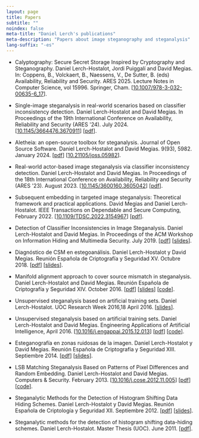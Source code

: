 ```yaml
---
layout: page
title: Papers
subtitle: "" 
noindex: false
meta-title: "Daniel Lerch's publications"
meta-description: "Papers about image steganography and steganalysis"
lang-suffix: "-es"
---
```



- Calyptography: Secure Secret Storage Inspired by Cryptography and Steganography. Daniel Lerch-Hostalot, Jordi Puiggalí and David Megias. In: Coppens, B., Volckaert, B., Naessens, V., De Sutter, B. (eds) Availability, Reliability and Security. ARES 2025. Lecture Notes in Computer Science, vol 15996. Springer, Cham.
[<a href='https://doi.org/10.1007/978-3-032-00635-6_17'>10.1007/978-3-032-00635-6_17</a>].

- Single-image steganalysis in real-world scenarios based on classifier inconsistency detection. Daniel Lerch-Hostalot and David Megias. In Proceedings of the 19th International Conference on Availability, Reliability and Security (ARES '24). July 2024. [<a href='https://doi.org/10.1145/3664476.3670911'>10.1145/3664476.3670911</a>] [<a href='https://hdl.handle.net/10609/151605'>pdf</a>].

- Aletheia: an open-source toolbox for steganalysis. Journal of Open Source Software. Daniel Lerch-Hostalot and David Megias. 9(93), 5982. January 2024. [<a href="https://www.theoj.org/joss-papers/joss.05982/10.21105.joss.05982.pdf">pdf</a>] [<a href='https://doi.org/10.21105/joss.05982'>10.21105/joss.05982</a>]. 

- Real-world actor-based image steganalysis via classifier inconsistency detection. Daniel Lerch-Hostalot and David Megias. In Proceedings of the 18th International Conference on Availability, Reliability and Security (ARES '23). August 2023. [<a href='https://doi.org/10.1145/3600160.3605042'>10.1145/3600160.3605042</a>] [<a href='https://arxiv.org/abs/2501.04362'>pdf</a>].

- Subsequent embedding in targeted image steganalysis: Theoretical framework and practical applications. David Megias and Daniel Lerch-Hostalot. IEEE Transactions on Dependable and Secure Computing, February 2022. [<a href='https://ieeexplore.ieee.org/document/9722958'>10.1109/TDSC.2022.3154967</a>] [<a href='https://arxiv.org/abs/2107.13862'>pdf</a>].

- Detection of Classifier Inconsistencies in Image Steganalysis. Daniel Lerch-Hostalot and David Megias. In Proceedings of the ACM Workshop on Information Hiding and Multimedia Security. July 2019. [<a href='https://github.com/daniellerch/papers/raw/master/dlerch2019.pdf'>pdf</a>] [<a href='https://github.com/daniellerch/papers/raw/master/dlerch2019_slides.pdf'>slides</a>].

- Diagnóstico de CSM en estegoanálisis. Daniel Lerch-Hostalot y David Megias. Reunión Española de Criptografía y Seguridad XV. Octubre 2018.  [<a href="https://github.com/daniellerch/papers/raw/master/dlerch2018.pdf">pdf</a>] [<a href="https://github.com/daniellerch/papers/raw/master/dlerch2018_slides.pdf">slides</a>].

- Manifold alignment approach to cover source mismatch in steganalysis. Daniel Lerch-Hostalot and David Megias. Reunión Española de Criptografía y Seguridad XIV. October 2016. [<a href="https://github.com/daniellerch/papers/raw/master/dlerch2016ma.pdf">pdf</a>] [<a href="https://github.com/daniellerch/papers/raw/master/dlerch2016ma_slides.pdf">slides</a>] [<a href="https://github.com/daniellerch/papers_code">code</a>].

- Unsupervised steganalysis based on artificial training sets. Daniel Lerch-Hostalot. UOC Research Week 2016,18 April 2016. [<a href="https://github.com/daniellerch/papers/raw/master/dlerch_UOCRW2016_showcase.pdf">slides</a>].

- Unsupervised steganalysis based on artificial training sets. Daniel Lerch-Hostalot and David Megias. Engineering Applications of Artificial Intelligence, April 2016. [<a href="http://www.sciencedirect.com/science/article/pii/S0952197616000026">10.1016/j.engappai.2015.12.013</a>] [<a href="https://arxiv.org/abs/1703.00796">pdf</a>] [<a href="https://github.com/daniellerch/papers_code">code</a>].

- Esteganografía en zonas ruidosas de la imagen. Daniel Lerch-Hostalot y David Megias. Reunión Española de Criptografía y Seguridad XIII. Septiembre 2014. [<a href="https://github.com/daniellerch/papers/raw/master/dlerch2014.pdf">pdf</a>] [<a href="https://github.com/daniellerch/papers/raw/master/dlerchRECSI2014_slides.pdf">slides</a>].

- LSB Matching Steganalysis Based on Patterns of Pixel Differences and Random Embedding. Daniel Lerch-Hostalot and David Megias. Computers & Security. February 2013. [<a href="http://dx.doi.org/10.1016/j.cose.2012.11.005">10.1016/j.cose.2012.11.005</a>] [<a href="https://arxiv.org/abs/1703.00817">pdf</a>] [<a href="https://github.com/daniellerch/papers_code">code</a>].

- Steganalytic Methods for the Detection of Histogram Shifting Data Hiding Schemes. Daniel Lerch-Hostalot y David Megias. Reunión Española de Criptología y Seguridad XII. Septiembre 2012. [<a href="https://github.com/daniellerch/papers/raw/master/dlerch2012hs.pdf">pdf</a>] [<a href="https://github.com/daniellerch/papers/raw/master/dlerch2012hs_press.pdf">slides</a>].

- Steganalytic methods for the detection of histogram shifting data-hiding schemes. Daniel Lerch-Hostalot. Master Thesis (UOC).  June 2011. [<a href="http://hdl.handle.net/10609/8159">pdf</a>].




